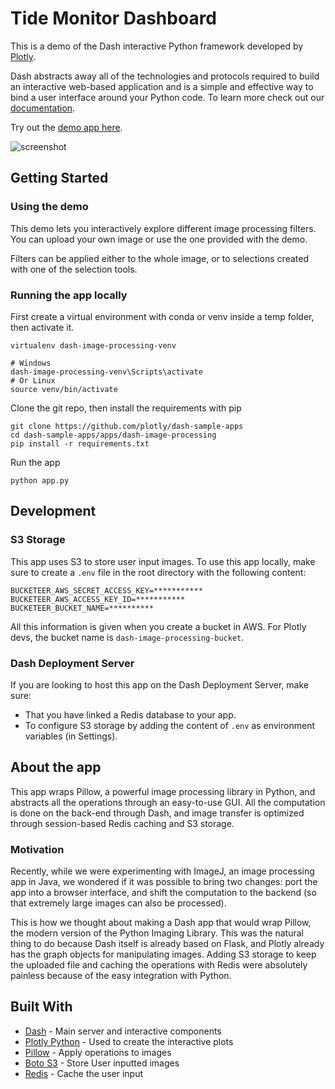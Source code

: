 # Tide Monitor Dashboard

This is a demo of the Dash interactive Python framework developed by [Plotly](https://plot.ly/).

Dash abstracts away all of the technologies and protocols required to build an interactive web-based application and is a simple and effective way to bind a user interface around your Python code. To learn more check out our [documentation](https://plot.ly/dash).

Try out the [demo app here](https://dash-gallery.plotly.host/dash-image-processing/).

![screenshot](images/screenshot.png "Screenshot")


## Getting Started
### Using the demo
This demo lets you interactively explore different image processing
filters. You can upload your own image or use the one provided with the
demo.

Filters can be applied either to the whole image, or to selections
created with one of the selection tools.

### Running the app locally

First create a virtual environment with conda or venv inside a temp folder, then activate it.

```
virtualenv dash-image-processing-venv

# Windows
dash-image-processing-venv\Scripts\activate
# Or Linux
source venv/bin/activate
```

Clone the git repo, then install the requirements with pip
```
git clone https://github.com/plotly/dash-sample-apps
cd dash-sample-apps/apps/dash-image-processing
pip install -r requirements.txt
```

Run the app
```
python app.py
```


## Development

### S3 Storage

This app uses S3 to store user input images. To use this app locally, make sure to create a `.env` file in the root directory with the following content:
```
BUCKETEER_AWS_SECRET_ACCESS_KEY=***********
BUCKETEER_AWS_ACCESS_KEY_ID=***********
BUCKETEER_BUCKET_NAME=**********
```

All this information is given when you create a bucket in AWS. For Plotly devs, the bucket name is `dash-image-processing-bucket`.

### Dash Deployment Server
If you are looking to host this app on the Dash Deployment Server, make sure:
* That you have linked a Redis database to your app.
* To configure S3 storage by adding the content of `.env` as environment variables (in Settings).

## About the app
This app wraps Pillow, a powerful image processing library in Python, and abstracts all the operations through an easy-to-use GUI. All the computation is done on the back-end through Dash, and image transfer is optimized through session-based Redis caching and S3 storage.

### Motivation
Recently, while we were experimenting with ImageJ, an image processing app in Java, we wondered if it was possible to bring two changes: port the app into a browser interface, and shift the computation to the backend (so that extremely large images can also be processed).

This is how we thought about making a Dash app that would wrap Pillow, the modern version of the Python Imaging Library. This was the natural thing to do because Dash itself is already based on Flask, and Plotly already has the graph objects for manipulating images. Adding S3 storage to keep the uploaded file and caching the operations with Redis were absolutely painless because of the easy integration with Python.

## Built With
* [Dash](https://dash.plot.ly/) - Main server and interactive components
* [Plotly Python](https://plot.ly/python/) - Used to create the interactive plots
* [Pillow](http://scikit-learn.org/stable/documentation.html) - Apply operations to images
* [Boto S3](http://boto.cloudhackers.com/en/latest/ref/s3.html) - Store User inputted images
* [Redis](https://redis.io/documentation) - Cache the user input
